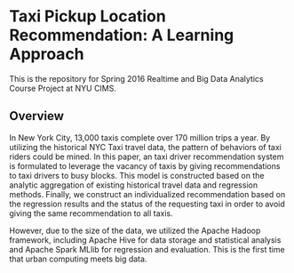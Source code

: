 # Taxi Pickup Location Recommendation: A Learning Approach
This is the repository for Spring 2016 Realtime and Big Data Analytics Course Project at NYU CIMS.

## Overview
In New York City, 13,000 taxis complete over 170 million trips a year. By utilizing the historical NYC Taxi travel data, the pattern of behaviors of taxi riders could be mined. In this paper, an taxi driver recommendation system is formulated to leverage the vacancy of taxis by giving recommendations to taxi drivers to busy blocks. This model is constructed based on the analytic aggregation of existing historical travel data and regression methods. Finally, we construct an individualized recommendation based on the regression results and the status of the requesting taxi in order to avoid giving the same recommendation to all taxis.

However, due to the size of the data, we utilized the Apache Hadoop framework, including Apache Hive for data storage and statistical analysis and Apache Spark MLlib for regression and evaluation. This is the first time that urban computing meets big data.
